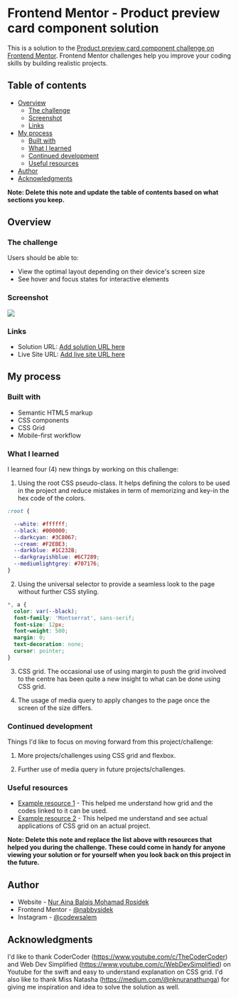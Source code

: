 # Frontend Mentor - Product preview card component solution

This is a solution to the [Product preview card component challenge on Frontend Mentor](https://www.frontendmentor.io/challenges/product-preview-card-component-GO7UmttRfa). Frontend Mentor challenges help you improve your coding skills by building realistic projects.

## Table of contents

- [Overview](#overview)
  - [The challenge](#the-challenge)
  - [Screenshot](#screenshot)
  - [Links](#links)
- [My process](#my-process)
  - [Built with](#built-with)
  - [What I learned](#what-i-learned)
  - [Continued development](#continued-development)
  - [Useful resources](#useful-resources)
- [Author](#author)
- [Acknowledgments](#acknowledgments)

**Note: Delete this note and update the table of contents based on what sections you keep.**

## Overview

### The challenge

Users should be able to:

- View the optimal layout depending on their device's screen size
- See hover and focus states for interactive elements

### Screenshot

![](.design/card-component-solution.jpg)

### Links

- Solution URL: [Add solution URL here](https://your-solution-url.com)
- Live Site URL: [Add live site URL here](https://your-live-site-url.com)

## My process

### Built with

- Semantic HTML5 markup
- CSS components
- CSS Grid
- Mobile-first workflow


### What I learned

I learned four (4) new things by working on this challenge:

1. Using the root CSS pseudo-class. It helps defining the colors to be used in the project and reduce mistakes in term of memorizing and key-in the hex code of the colors.

```css
:root {

  --white: #ffffff;
  --black: #000000;
  --darkcyan: #3C8067;
  --cream: #F2EBE3;
  --darkblue: #1C232B;
  --darkgrayishblue: #6C7289;
  --mediumlightgrey: #707176;
}
```

2. Using the universal selector to provide a seamless look to the page without further CSS styling.

```css
*, a {
  color: var(--black);
  font-family: 'Montserrat', sans-serif;
  font-size: 12px;
  font-weight: 500;
  margin: 0;
  text-decoration: none;
  cursor: pointer;
}
```

3. CSS grid. The occasional use of using margin to push the grid involved to the centre has been quite a new insight to what can be done using CSS grid.

4. The usage of media query to apply changes to the page once the screen of the size differs.


### Continued development

Things I'd like to focus on moving forward from this project/challenge:

1. More projects/challenges using CSS grid and flexbox.

2. Further use of media query in future projects/challenges.

### Useful resources

- [Example resource 1](https://www.youtube.com/watch?v=9zBsdzdE4sM&t=472s) - This helped me understand how grid and the codes linked to it can be used.
- [Example resource 2](https://www.youtube.com/watch?v=PNK6VGFquao&t=688s) - This helped me understand and see actual applications of CSS grid on an actual project.

**Note: Delete this note and replace the list above with resources that helped you during the challenge. These could come in handy for anyone viewing your solution or for yourself when you look back on this project in the future.**

## Author

- Website - [Nur Aina Balqis Mohamad Rosidek](https://github.com/nabbysidek)
- Frontend Mentor - [@nabbysidek](https://www.frontendmentor.io/profile/nabbysidek)
- Instagram - [@codewsalem](https://www.instagram.com/codewsalem/)



## Acknowledgments

I'd like to thank CoderCoder (https://www.youtube.com/c/TheCoderCoder) and Web Dev Simplified (https://www.youtube.com/c/WebDevSimplified) on Youtube for the swift and easy to understand explanation on CSS grid. I'd also like to thank Miss Natasha (https://medium.com/@nknuranathunga) for giving me inspiration and idea to solve the solution as well. 
